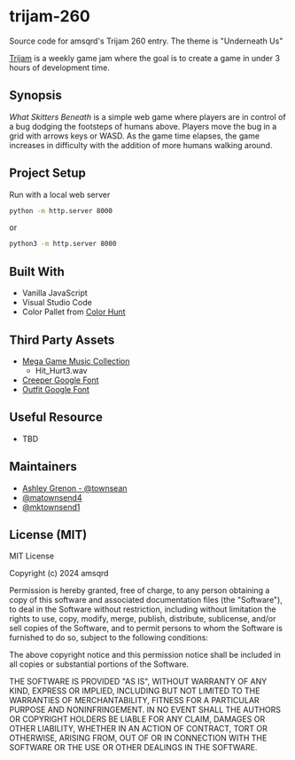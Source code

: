 # trijam-260
Source code for amsqrd's Trijam 260 entry. The theme is "Underneath Us"

[Trijam](https://itch.io/jam/trijam-260) is a weekly game jam where the goal is to create a game in under 3 hours of development time.

## Synopsis

*What Skitters Beneath* is a simple web game where players are in control of a bug dodging the footsteps of humans above. Players move the bug in a grid with arrows keys or WASD.  As the game time elapses, the game increases in difficulty with the addition of more humans walking around.  

## Project Setup 

Run with a local web server

```bash
python -m http.server 8000
```

or 

```bash
python3 -m http.server 8000
```

## Built With

* Vanilla JavaScript
* Visual Studio Code
* Color Pallet from [Color Hunt](https://colorhunt.co/palette/5f6f52a9b388fefae0b99470)

## Third Party Assets

* [Mega Game Music Collection](https://www.gamedevmarket.net/asset/mega-game-music-collection/)
    * Hit_Hurt3.wav
* [Creeper Google Font](https://fonts.google.com/specimen/Creepster)
* [Outfit Google Font](https://fonts.google.com/specimen/Outfit)

## Useful Resource

* TBD

## Maintainers

* [Ashley Grenon - @townsean](https://github.com/townsean)
* [@matownsend4](https://github.com/matownsend4)
* [@mktownsend1](https://github.com/mktownsend1)

## License (MIT)

MIT License

Copyright (c) 2024 amsqrd

Permission is hereby granted, free of charge, to any person obtaining a copy
of this software and associated documentation files (the "Software"), to deal
in the Software without restriction, including without limitation the rights
to use, copy, modify, merge, publish, distribute, sublicense, and/or sell
copies of the Software, and to permit persons to whom the Software is
furnished to do so, subject to the following conditions:

The above copyright notice and this permission notice shall be included in all
copies or substantial portions of the Software.

THE SOFTWARE IS PROVIDED "AS IS", WITHOUT WARRANTY OF ANY KIND, EXPRESS OR
IMPLIED, INCLUDING BUT NOT LIMITED TO THE WARRANTIES OF MERCHANTABILITY,
FITNESS FOR A PARTICULAR PURPOSE AND NONINFRINGEMENT. IN NO EVENT SHALL THE
AUTHORS OR COPYRIGHT HOLDERS BE LIABLE FOR ANY CLAIM, DAMAGES OR OTHER
LIABILITY, WHETHER IN AN ACTION OF CONTRACT, TORT OR OTHERWISE, ARISING FROM,
OUT OF OR IN CONNECTION WITH THE SOFTWARE OR THE USE OR OTHER DEALINGS IN THE
SOFTWARE.
